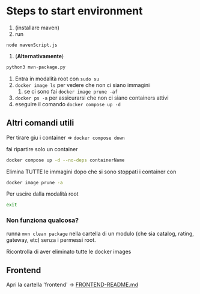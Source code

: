 # Steps to start environment

1. (installare maven)
2. run

```shell
node mavenScript.js
```

1. (<strong>Alternativamente</strong>)

```python
python3 mvn-package.py
```

1. Entra in modalità root con `sudo su`
2. `docker image ls` per vedere che non ci siano immagini
    1. se ci sono fai `docker image prune -af`
3. `docker ps -a` per assicurarsi che non ci siano containers attivi
4. eseguire il comando `docker compose up -d`

## Altri comandi utili

Per tirare giu i container => `docker compose down`

fai ripartire solo un container

```bash
docker compose up -d --no-deps containerName
```

Elimina TUTTE le immagini dopo che si sono stoppati i container con

```bash
docker image prune -a
```

Per uscire dalla modalità root

```bash
exit
```

### Non funziona qualcosa?

runna `mvn clean package` nella cartella di un modulo (che sia catalog, rating, gateway, etc)
senza i permessi root.

Ricontrolla di aver eliminato tutte le docker images

## Frontend

Apri la cartella 'frontend' -> [FRONTEND-README.md](./frontend/FRONTEND-README.md)